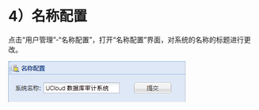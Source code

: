 

# 4）名称配置

点击“用户管理”-“名称配置”，打开“名称配置”界面，对系统的名称的标题进行更改。

![](/images/operation/manage/basic/name.png)
